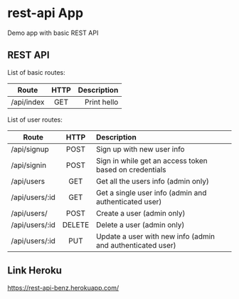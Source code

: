 # rest-api App

Demo app with basic REST API

## REST API

List of basic routes:

| Route       | HTTP | Description |
| ----------- |:----:| -----------:|
| /api/index  | GET  | Print hello |

List of user routes:

| Route             | HTTP          | Description      |
| -------------     |:-------------:| :----------------|
| /api/signup       |POST           | Sign up with new user info|
| /api/signin       |POST           | Sign in while get an access token based on credentials|
| /api/users        |GET            | Get all the users info (admin only)    |
| /api/users/:id    |GET            | Get a single user info (admin and authenticated user)    |
| /api/users/       |POST           | Create a user (admin only)|
| /api/users/:id    |DELETE         | Delete a user (admin only)|
| /api/users/:id    |PUT            | Update a user with new info (admin and authenticated user)|


## Link Heroku
https://rest-api-benz.herokuapp.com/

